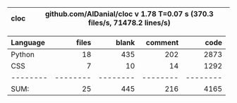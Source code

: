 cloc|github.com/AlDanial/cloc v 1.78  T=0.07 s (370.3 files/s, 71478.2 lines/s)
--- | ---

Language|files|blank|comment|code
:-------|-------:|-------:|-------:|-------:
Python|18|435|202|2873
CSS|7|10|14|1292
--------|--------|--------|--------|--------
SUM:|25|445|216|4165
